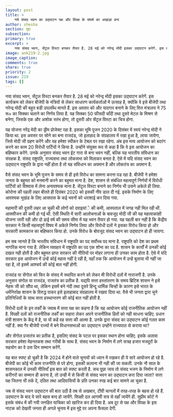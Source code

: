 ```yaml
---
layout: post
title: >
    नये संसद भवन का उद्घाटन पक्ष और विपक्ष के संघर्ष का अखाड़ा बना
author: shesha
section: मुद्दा
subsection:
primary: true
excerpt: >
    नया संसद भवन, सेंट्रल विस्टा बनकर तैयार है. 28 मई को नरेन्द्र मोंदी इसका उद्घाटन करेगें. इस कार्यक्रम को लेकर बीजेपी के मंत्रियों से लेकर साधारण कार्यकर्ताओं में उत्साह है, क्योंकि वे इसे बीजेपी तथा नरेन्द्र मोदी की बहुत बडी उपलब्धि मानते हैं.
image: ank219-2.jpg
image_caption: 
comments: true
share: true
priority: 2
issue: 219
tags: []
---
```


नया संसद भवन, सेंट्रल विस्टा बनकर तैयार है. 28 मई को नरेन्द्र मोंदी इसका उद्घाटन करेगें. इस कार्यक्रम को लेकर बीजेपी के मंत्रियों से लेकर साधारण कार्यकर्ताओं में उत्साह है, क्योंकि वे इसे बीजेपी तथा नरेन्द्र मोदी की बहुत बडी उपलब्धि मानते हैं. इस अवसर को और यादगार बनाने के लिए वित्त मंत्रालय ने 75 रू० का सिक्का चलाने का निर्णय लिया है. यह सिक्का 50 फीसदी चाँदी तथा दूसरे मेटल के मिश्रण से बनेगा, जिसके एक और अशोक स्तंभ होगा, तो दूसरी ओर सेंट्रल विस्टा का चित्र होगा.

यह योजना  नरेंद्र मेदी का ड्रीम  प्रोजेक्ट रहा है. इसका भूमि पूजन 2020 के दिसंबर में स्वयं नरेन्द्र मोदी ने किया था. इस अवसर पर सोने का बना राजदंड, जो इलाहाद के संग्रहालय में रखा हुआ है, लाया जायेगा, जिसे मोदी जी ग्रहण करेंगे और यह हमेशा स्पीकर के टेबल पर रखा रहेगा. अंब इस मव्य आयोजन को बदरंग करने का काम 20 विरोधी पार्टियों ने किया है. उन्होंने संयुक्त रूप से कहा है कि वे इस आयोजन का बहिष्कार करेंगे. उनके अनुसार संसद भवन ईट गारा से बना भवन नहीं, बल्कि यह भारतीय संविधान का संरक्षक है. संसद राष्ट्रपति, राज्यसभा तथा लोकसभा को मिलाकर बनता है. ऐसे में यदि संसद भवन का उद्घाटन राष्ट्रपति के द्वारा नहीं होता है तो यह संविधान का अपमान है और लोकतंत्र का अपमान है.

वैसे संसद भवन के भूमि पूजन के समय से ही इसे  विरोध का सामना करना पड रहा है. बीजेपी ने हमेशा जनता के बहुमत को मनमानी करने का बहुमत माना है. देश, शासन से संबंधित महत्वपूर्ण निर्णयों में विरोधी पार्टियों को विश्वास में लेना अनावश्यक माना है. सेंट्रल विस्टा बनाने का निर्णय भी उसने  अकेले ही लिया. कोरोना की पहली लहर बीतते  ही दिसंबर 2020 को इसकी नींव डाल दी गई. इसके निर्माण के लिए आवश्यक भूखंड के लिए आसपास के कई भवनों को धराशाई कर  दिया गया.

महामारी की दूसरी लहर आ चुकी थी लोगों को दवाइयांे की कमी, आस्पताल में जगह  नही मिल रही थी. आक्सीजन की कमी हो गई थी. ऐसी स्थिति में सारी आलोचनाओं के बावजूद मोदी जी की यह महत्वाकांक्षी योजना जारी रही और दो ढाई वर्ष की समय सीमा में यह भवन तैयार हो गया. यह पहली बार नहीं है कि केंद्रीय सरकार ने किसी महत्वपूर्ण विषय में अकेले निर्णय लिया और विरोधी दलों ने इसका विरोध किया हो और सरकारी कामकाज का बहिष्कार किया हो. उनके विरोध के बोवजूद संसद भवन का उद्घाटन हो ही जायगा.

हम सब जानते है कि भारतीय संविधान में राष्ट्रपति का पद सर्वोच्च पद माना है. राष्ट्रपति को देश का प्रथम नागरिक माना गया है. लेकिन व्यवहार में राष्ट्रपति का पद एक शोभा का पद है. शासन के कार्यों में उनकी कोई दखल नही होती है और बहुमत प्राप्त सरकार की नीतियों पर मोहर लगाना ही उनका काम होता है. ऐसे में यदि सरकार इस आयोजन में उन्हें कोई महत्व नहीं दे रही है, यहाँ तक कि आयोजन में उन्हें बुलाया भी नहीं जा रहा है, तो इसमें आश्चर्य की कोई बात नहीं होगी.

राजदंड या सेंगोल को फिर के संसद में स्थापित करने को लेकर मी विरोधी दलों में नाराजगी है. उनके अनुसार संगोल या राजदंड, राजतंत्र का प्रतीक  है. यद्यपि सत्ता हस्तांतरण के समय ब्रिटिश शासन ने इसे नेहरू जी को सौंपा था, लेकिन इसमें बने नंदी तथा दूसरे हिन्दू धार्मिक चिन्हों के कारण इसे भारत के धर्मनिरपेक्ष शासन के विरुद्ध पाकर इसे इलाहाबाद संग्रहालय में रखवा दिया था. वैसे भी जनता द्वारा चुने प्रतिनिधियों के साथ सत्ता हस्थान्तरण की कोई बात नहीं होती है.

विरोधी दलों के इन तर्कों के जवाब में सत्ता पक्ष का कहना है कि यह आयोजन कोई राजनीतिक आयोजन नहीं है. विपक्षी दलों को  राजनीतिक तर्कों का सहारा लेकर अपने राजनीतिक हितों को नही साधना चाहिए. प्रधान मंत्री शासन के केंद्र में है, या यों कहें वह सत्ता  की आत्मा है. उनके द्वारा संसद का उद्घाटन कोई गलत काम नहीं है. क्या गैर बीजेपी राज्यों में बने विधानसभाओं का उद्घाटन उन्होंने राज्यपाल से कराया था?

और सेंगोल प्रजातंत्र का प्रतीक है, इसलिए संसद के पटल पर इसका स्थान होना चाहिए. इसके अलावा सरकार हमेशा मेहनतकश तथा गरीबों के साथ है. संसद भवन के निर्माण में लगे सत्रह  हजार मजदूरों के सहयोग का वे उस दिन सम्मान करेंगें.

यह बात स्पष्ट हो चुकी है कि 2024 में होने वाले चुनावों को ध्यान में रखकर ही ये सारे आयोजन हो रहे है. बीजेपी का कोई भी काम राजनीति से परे होगा, इसकी कल्पना भी नही की जा सकती. उनके नौ साल के शासनकाल में उनकी नीतियाँ इस बात को स्पष्ट करती है. सच पूछा जाय तो संसद भजन के निर्माण में लगे करीगरों का सम्मान ही करना है, तो उन्ही में से किसी से संसद भवन का उद्घाटन करा दिया जाता? सत्ता पक्ष जितना भी तर्क दे, दलित तथा आदिवासियों के प्रति उनका रुख कई बार सामने आ चुका है.

जब से संसद भवन उद्घाटन की बात उठी है तब से अखबार, टीवी चानलों में तरह-तरह के बहस हो  रहे हैं. उदघाटन के बाद ये सारे बहस बन्द  हो जायेंगे. विपक्षी दल आगामी सत्र से वहाँ जायेंगे ही.  सुप्रीम कोर्ट ने इसके संबंध में की गयी जनहित याचिका को खारिज कर ही दिया है. अब दूर से पक्ष और विपक्ष के इस नाटक को देखती जनता ही अगले  चुनाव में इस मुद्दे पर अपना  फैसला देगी.